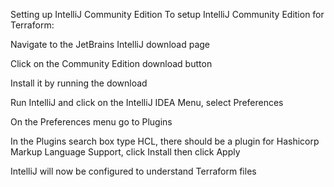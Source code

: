Setting up IntelliJ Community Edition
To setup IntelliJ Community Edition for Terraform:

Navigate to the JetBrains IntelliJ download page

Click on the Community Edition download button

Install it by running the download

Run IntelliJ and click on the IntelliJ IDEA Menu, select Preferences

On the Preferences menu go to Plugins

In the Plugins search box type HCL, there should be a plugin for Hashicorp Markup Language Support, click Install then click Apply

IntelliJ will now be configured to understand Terraform files